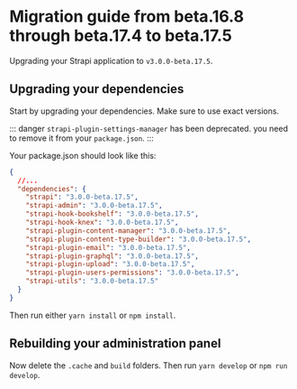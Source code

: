 # Migration guide from beta.16.8 through beta.17.4 to beta.17.5

Upgrading your Strapi application to `v3.0.0-beta.17.5`.

## Upgrading your dependencies

Start by upgrading your dependencies. Make sure to use exact versions.

::: danger
`strapi-plugin-settings-manager` has been deprecated. you need to remove it from your `package.json`.
:::

Your package.json should look like this:

```json
{
  //...
  "dependencies": {
    "strapi": "3.0.0-beta.17.5",
    "strapi-admin": "3.0.0-beta.17.5",
    "strapi-hook-bookshelf": "3.0.0-beta.17.5",
    "strapi-hook-knex": "3.0.0-beta.17.5",
    "strapi-plugin-content-manager": "3.0.0-beta.17.5",
    "strapi-plugin-content-type-builder": "3.0.0-beta.17.5",
    "strapi-plugin-email": "3.0.0-beta.17.5",
    "strapi-plugin-graphql": "3.0.0-beta.17.5",
    "strapi-plugin-upload": "3.0.0-beta.17.5",
    "strapi-plugin-users-permissions": "3.0.0-beta.17.5",
    "strapi-utils": "3.0.0-beta.17.5"
  }
}
```

Then run either `yarn install` or `npm install`.

## Rebuilding your administration panel

Now delete the `.cache` and `build` folders. Then run `yarn develop` or `npm run develop`.
